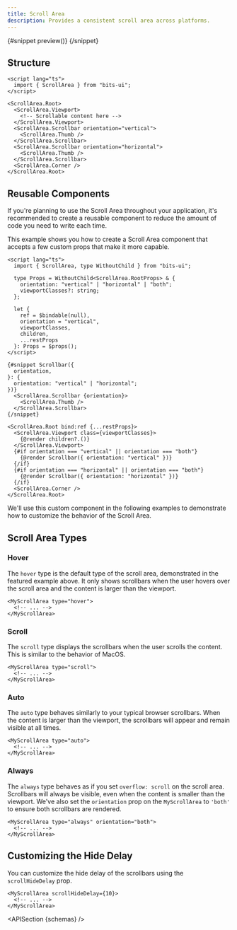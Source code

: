 ```yaml
---
title: Scroll Area
description: Provides a consistent scroll area across platforms.
---
```


<script>
	import { APISection, ComponentPreview, ScrollAreaDemo, ScrollAreaDemoCustom } from '$lib/components'
	let { schemas } = $props()
</script>

<ComponentPreview name="scroll-area-demo" componentName="Scroll Area">

{#snippet preview()}
<ScrollAreaDemo />
{/snippet}

</ComponentPreview>

## Structure

```svelte
<script lang="ts">
  import { ScrollArea } from "bits-ui";
</script>

<ScrollArea.Root>
  <ScrollArea.Viewport>
    <!-- Scrollable content here -->
  </ScrollArea.Viewport>
  <ScrollArea.Scrollbar orientation="vertical">
    <ScrollArea.Thumb />
  </ScrollArea.Scrollbar>
  <ScrollArea.Scrollbar orientation="horizontal">
    <ScrollArea.Thumb />
  </ScrollArea.Scrollbar>
  <ScrollArea.Corner />
</ScrollArea.Root>
```

## Reusable Components

If you're planning to use the Scroll Area throughout your application, it's recommended to create a reusable component to reduce the amount of code you need to write each time.

This example shows you how to create a Scroll Area component that accepts a few custom props that make it more capable.

```svelte title="MyScrollArea.svelte"
<script lang="ts">
  import { ScrollArea, type WithoutChild } from "bits-ui";

  type Props = WithoutChild<ScrollArea.RootProps> & {
    orientation: "vertical" | "horizontal" | "both";
    viewportClasses?: string;
  };

  let {
    ref = $bindable(null),
    orientation = "vertical",
    viewportClasses,
    children,
    ...restProps
  }: Props = $props();
</script>

{#snippet Scrollbar({
  orientation,
}: {
  orientation: "vertical" | "horizontal";
})}
  <ScrollArea.Scrollbar {orientation}>
    <ScrollArea.Thumb />
  </ScrollArea.Scrollbar>
{/snippet}

<ScrollArea.Root bind:ref {...restProps}>
  <ScrollArea.Viewport class={viewportClasses}>
    {@render children?.()}
  </ScrollArea.Viewport>
  {#if orientation === "vertical" || orientation === "both"}
    {@render Scrollbar({ orientation: "vertical" })}
  {/if}
  {#if orientation === "horizontal" || orientation === "both"}
    {@render Scrollbar({ orientation: "horizontal" })}
  {/if}
  <ScrollArea.Corner />
</ScrollArea.Root>
```

We'll use this custom component in the following examples to demonstrate how to customize the behavior of the Scroll Area.

## Scroll Area Types

### Hover

The `hover` type is the default type of the scroll area, demonstrated in the featured example above. It only shows scrollbars when the user hovers over the scroll area and the content is larger than the viewport.

```svelte {1}
<MyScrollArea type="hover">
  <!-- ... -->
</MyScrollArea>
```

<ScrollAreaDemoCustom type="hover" />

### Scroll

The `scroll` type displays the scrollbars when the user scrolls the content. This is similar to the behavior of MacOS.

```svelte {1}
<MyScrollArea type="scroll">
  <!-- ... -->
</MyScrollArea>
```

<ScrollAreaDemoCustom type="scroll" />

### Auto

The `auto` type behaves similarly to your typical browser scrollbars. When the content is larger than the viewport, the scrollbars will appear and remain visible at all times.

```svelte {1}
<MyScrollArea type="auto">
  <!-- ... -->
</MyScrollArea>
```

<ScrollAreaDemoCustom type="auto" />

### Always

The `always` type behaves as if you set `overflow: scroll` on the scroll area. Scrollbars will always be visible, even when the content is smaller than the viewport. We've also set the `orientation` prop on the `MyScrollArea` to `'both'` to ensure both scrollbars are rendered.

```svelte {1}
<MyScrollArea type="always" orientation="both">
  <!-- ... -->
</MyScrollArea>
```

<ScrollAreaDemoCustom type="always" orientation="both" />

## Customizing the Hide Delay

You can customize the hide delay of the scrollbars using the `scrollHideDelay` prop.

```svelte {1}
<MyScrollArea scrollHideDelay={10}>
  <!-- ... -->
</MyScrollArea>
```

<ScrollAreaDemoCustom scrollHideDelay={10} />

<APISection {schemas} />
